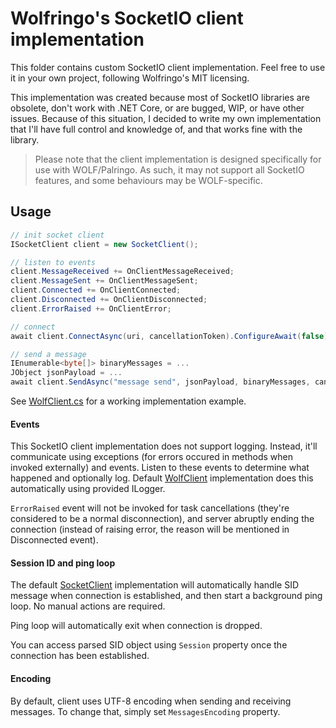 ﻿# Wolfringo's SocketIO client implementation
This folder contains custom SocketIO client implementation. Feel free to use it in your own project, following Wolfringo's MIT licensing.

This implementation was created because most of SocketIO libraries are obsolete, don't work with .NET Core, or are bugged, WIP, or have other issues. Because of this situation, I decided to write my own implementation that I'll have full control and knowledge of, and that works fine with the library.

> Please note that the client implementation is designed specifically for use with WOLF/Palringo. As such, it may not support all SocketIO features, and some behaviours may be WOLF-specific.

## Usage
```csharp
// init socket client
ISocketClient client = new SocketClient();

// listen to events
client.MessageReceived += OnClientMessageReceived;
client.MessageSent += OnClientMessageSent;
client.Connected += OnClientConnected;
client.Disconnected += OnClientDisconnected;
client.ErrorRaised += OnClientError;

// connect
await client.ConnectAsync(uri, cancellationToken).ConfigureAwait(false);

// send a message
IEnumerable<byte[]> binaryMessages = ...
JObject jsonPayload = ...
await client.SendAsync("message send", jsonPayload, binaryMessages, cancellationToken).ConfigureAwait(false);
```

See [WolfClient.cs](/Wolfringo.Core/WolfClient.cs) for a working implementation example.

#### Events
This SocketIO client implementation does not support logging. Instead, it'll communicate using exceptions (for errors occured in methods when invoked externally) and events. Listen to these events to determine what happened and optionally log. Default [WolfClient](/Wolfringo.Core/WolfClient.cs) implementation does this automatically using provided ILogger.

`ErrorRaised` event will not be invoked for task cancellations (they're considered to be a normal disconnection), and server abruptly ending the connection (instead of raising error, the reason will be mentioned in Disconnected event).

#### Session ID and ping loop
The default [SocketClient](SocketClient.cs) implementation will automatically handle SID message when connection is established, and then start a background ping loop. No manual actions are required.

Ping loop will automatically exit when connection is dropped.

You can access parsed SID object using `Session` property once the connection has been established.

#### Encoding
By default, client uses UTF-8 encoding when sending and receiving messages. To change that, simply set `MessagesEncoding` property.